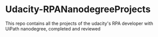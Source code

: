 # Udacity-RPANanodegreeProjects
This repo contains all the projects of the udacity's RPA developer with UiPath nanodegree, completed and reviewed
